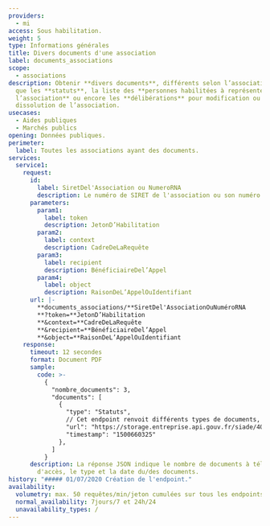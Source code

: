 ```yaml
---
providers:
  - mi
access: Sous habilitation.
weight: 5
type: Informations générales
title: Divers documents d'une association
label: documents_associations
scope:
  - associations
description: Obtenir **divers documents**, différents selon l’association ; tels
  que les **statuts**, la liste des **personnes habilitées à représenter
  l’association** ou encore les **délibérations** pour modification ou
  dissolution de l’association.
usecases:
  - Aides publiques
  - Marchés publics
opening: Données publiques.
perimeter:
  label: Toutes les associations ayant des documents.
services:
  service1:
    request:
      id:
        label: SiretDel'Association ou NumeroRNA
        description: Le numéro de SIRET de l'association ou son numéro RNA.
      parameters:
        param1:
          label: token
          description: JetonD’Habilitation
        param2:
          label: context
          description: CadreDeLaRequête
        param3:
          label: recipient
          description: BénéficiaireDel’Appel
        param4:
          label: object
          description: RaisonDeL’AppelOuIdentifiant
      url: |-
        **documents_associations/**SiretDel'AssociationOuNuméroRNA
        **?token=**JetonD’Habilitation
        **&context=**CadreDeLaRequête
        **&recipient=**BénéficiaireDel’Appel
        **&object=**RaisonDeL’AppelOuIdentifiant
    response:
      timeout: 12 secondes
      format: Document PDF
      sample:
        code: >-
          {
            "nombre_documents": 3,
            "documents": [
              {
                "type": "Statuts",
                // Cet endpoint renvoit différents types de documents, et de fait, pour chaque URL, celui-ci est indiqué. Voici une liste non-exhaustive des options possibles : "Liste des dirigeants", "Statuts", "Procès verbal", "Récépissé de dissolution", ...
                "url": "https://storage.entreprise.api.gouv.fr/siade/40ab0b07d434d0417e8997ce7c5afbef/attestation_document_association.pdf",
                "timestamp": "1500660325"
              },
            ]
          }
      description: La réponse JSON indique le nombre de documents à télécharger, l'URL
        d'accès, le type et la date du/des documents.
history: "##### 01/07/2020 Création de l'endpoint."
availability:
  volumetry: max. 50 requêtes/min/jeton cumulées sur tous les endpoints envoyant des documents.
  normal_availability: 7jours/7 et 24h/24
  unavailability_types: /
---
```

